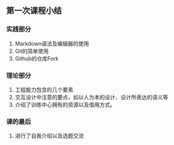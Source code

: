 ## 第一次课程小结

### 实践部分

1. Markdown语法及编辑器的使用
2. Git的简单使用
3. Github的仓库Fork

### 理论部分

1. 工程能力包含的几个要素
2. 交互设计中注意的要点，如以人为本的设计、设计所表达的语义等
3. 介绍了训练中心拥有的资源以及借用方式。

### 课的最后

1. 进行了自我介绍以及选题交流



